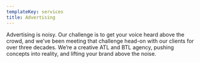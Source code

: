 ```yaml
---
templateKey: services
title: Advertising
---
```

Advertising is noisy. Our challenge is to get your voice heard above the crowd, and we’ve been meeting that challenge head-on with our clients for over three decades. We’re a creative ATL and BTL agency, pushing concepts into reality, and lifting your brand above the noise.
